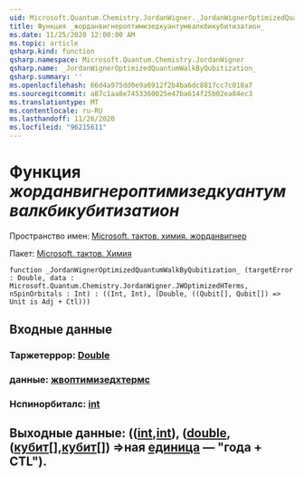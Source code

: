 ```yaml
---
uid: Microsoft.Quantum.Chemistry.JordanWigner._JordanWignerOptimizedQuantumWalkByQubitization_
title: Функция _жорданвигнероптимизедкуантумвалкбикубитизатион_
ms.date: 11/25/2020 12:00:00 AM
ms.topic: article
qsharp.kind: function
qsharp.namespace: Microsoft.Quantum.Chemistry.JordanWigner
qsharp.name: _JordanWignerOptimizedQuantumWalkByQubitization_
qsharp.summary: ''
ms.openlocfilehash: 66d4a975dd0e9a6912f2b4ba6dc8817cc7c018a7
ms.sourcegitcommit: a87c1aa8e7453360025e47ba614f25b02ea84ec3
ms.translationtype: MT
ms.contentlocale: ru-RU
ms.lasthandoff: 11/26/2020
ms.locfileid: "96215611"
---
```

# <a name="_jordanwigneroptimizedquantumwalkbyqubitization_-function"></a>Функция _жорданвигнероптимизедкуантумвалкбикубитизатион_

Пространство имен: [Microsoft. тактов. химия. жорданвигнер](xref:Microsoft.Quantum.Chemistry.JordanWigner)

Пакет: [Microsoft. тактов. Химия](https://nuget.org/packages/Microsoft.Quantum.Chemistry)




```qsharp
function _JordanWignerOptimizedQuantumWalkByQubitization_ (targetError : Double, data : Microsoft.Quantum.Chemistry.JordanWigner.JWOptimizedHTerms, nSpinOrbitals : Int) : ((Int, Int), (Double, ((Qubit[], Qubit[]) => Unit is Adj + Ctl)))
```


## <a name="input"></a>Входные данные

### <a name="targeterror--double"></a>Таржетеррор: [Double](xref:microsoft.quantum.lang-ref.double)




### <a name="data--jwoptimizedhterms"></a>данные: [жвоптимизедхтермс](xref:Microsoft.Quantum.Chemistry.JordanWigner.JWOptimizedHTerms)




### <a name="nspinorbitals--int"></a>Нспинорбиталс: [int](xref:microsoft.quantum.lang-ref.int)





## <a name="output--intintdoublequbitqubit--unit--is-adj--ctl"></a>Выходные данные: (([int](xref:microsoft.quantum.lang-ref.int),[int](xref:microsoft.quantum.lang-ref.int)), ([double](xref:microsoft.quantum.lang-ref.double), ([кубит](xref:microsoft.quantum.lang-ref.qubit)[],[кубит](xref:microsoft.quantum.lang-ref.qubit)[]) =>ная [единица](xref:microsoft.quantum.lang-ref.unit)  — "года + CTL").

